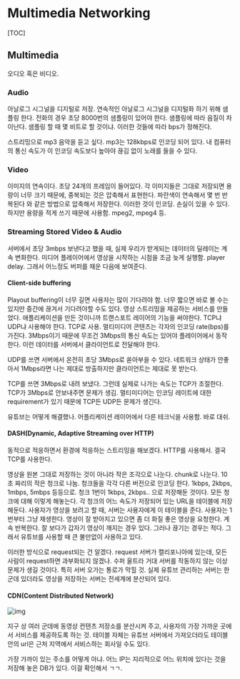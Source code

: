 # Multimedia Networking

[TOC]

## Multimedia

 오디오 혹은 비디오.

### Audio

 아날로그 시그널을 디지털로 저장. 연속적인 아날로그 시그널을 디지털화 하기 위해 샘플링 한다. 전화의 경우 초당 8000번의 샘플링이 있어야 한다. 샘플링에 따라 음질이 차이난다. 샘플링 할 때 몇 비트로 할 것이냐. 이러한 것들에 따라 bps가 정해진다.

스트리밍으로 mp3 음악을 듣고 싶다. mp3는 128kbps로 인코딩 되어 있다. 내 컴퓨터의 통신 속도가 이 인코딩 속도보다 높아야 끊김 없이 노래를 들을 수 있다.

### Video

 이미지의 연속이다. 초당 24개의 프레임이 들어있다. 각 이미지들은 그대로 저장되면 용량이 너무 크기 때문에, 중복되는 것은 압축해서 표현한다. 파란색이 연속해서 몇 번 반복된다 와 같은 방법으로 압축해서 저장한다. 이러한 것이 인코딩. 손실이 있을 수 있다. 하지만 용량을 적게 쓰기 때문에 사용함. mpeg2, mpeg4 등.

### Streaming Stored Video & Audio

 서버에서 초당 3mbps 보낸다고 했을 때, 실제 우리가 받게되는 데이터의 딜레이는 계속 변화한다. 미디어 플레이어에서 영상을 시작하는 시점을 조금 늦게 실행함. player delay. 그래서 어느정도 버퍼를 채운 다음에 보여준다.

#### Client-side buffering

 Playout buffering이 너무 길면 사용자는 많이 기다려야 함. 너무 짧으면 바로 볼 수는 있지만 중간에 끊겨서 기다려야할 수도 있다. 영상 스트리밍을 제공하는 서비스를 만들었다. 애플리케이션을 만든 것이니까 트랜스포트 레이어의 기능을 써야한다. TCP냐 UDP냐 사용해야 한다. TCP로 사용. 멀티미디어 콘텐츠는 각자의 인코딩 rate(bps)를 가진다. 3Mbps이기 때문에 무조건 3Mbps의 통신 속도는 있어야 플레이어에서 동작한다. 이런 데이터를 서버에서 클라이언트로 전달해야 한다. 

 UDP를 쓰면 서버에서 온전히 초당 3Mbps로 쏟아부을 수 있다. 네트워크 상태가 안좋아서 1Mbps라면 나는 제대로 방출하지만 클라이언트는 제대로 못 받는다.

 TCP를 쓰면 3Mbps로 내려 보냈다. 그런데 실제로 나가는 속도는 TCP가 조절한다. TCP가 3Mbps로 안보내주면 문제가 생김. 멀티미디어는 인코딩 레이트에 대한 requirement가 있기 때문에 TCP든 UDP든 문제가 생긴다.

 유튜브는 어떻게 해결했나. 어플리케이션 레이어에서 다른 테크닉을 사용함. 바로 대쉬.

#### DASH(Dynamic, Adaptive Streaming over HTTP)

 동적으로 적응하면서 환경에 적응하는 스트리밍을 해보겠다. HTTP를 사용해서. 결국 TCP를 사용한다. 

 영상을 원본 그대로 저장하는 것이 아니라 작은 조각으로 나눈다. chunk로 나눈다. 10초 짜리의 작은 청크로 나눔. 청크들을 각각 다른 버전으로 인코딩 한다. 1kbps, 2kbps, 1mbps, 5mbps 등등으로. 청크 1번이 1kbps, 2kbps.. 으로 저장해둔 것이다. 모든 청크에 대해 이렇게 해놓는다. 각 청크의 어느 속도가 저장되어 있는 URL을 테이블에 저장해둔다. 사용자가 영상을 보려고 할 때, 서버는 사용자에게 이 테이블을 준다. 사용자는 1번부터 그냥 재생한다. 영상이 잘 받아지고 있으면 좀 더 화질 좋은 영상을 요청한다. 계속 반복한다. 잘 보다가 갑자기 영상이 깨지는 경우 있다. 그러나 끊기는 경우는 적다. 그래서 유튜브를 사용할 때 큰 불만없이 사용하고 있다.

 이러한 방식으로 request되는 건 알겠다. request 서버가 캘리포니아에 있는데, 모든 사람이 request하면 과부화되지 않겠나. 수퍼 울트라 거대 서버를 작동하지 않는 이상 문제가 생길 것이다. 특히 서버 오가는 통로가 막힐 것. 실제 유튜브 관리하는 서버는 한 군데 있더라도 영상을 저장하는 서버는 전세계에 분산되어 있다. 

#### CDN(Content Distributed Network)

![img](https://cdn.hosting.kr/wp-content/uploads/2017/03/How-CDN-works-flow.png)

 지구 상 여러 군데에 동영상 컨텐츠 저장소를 분산시켜 주고, 사용자의 가장 가까운 곳에서 서비스를 제공하도록 하는 것. 테이블 자체는 유튜브 서버에서 가져오더라도 테이블 안의 url은 근처 지역에서 서비스하는 회사일 수도 있다. 

 가장 가까이 있는 주소를 어떻게 아냐. 어느 IP는 지리적으로 어느 위치에 있다는 것을 저장해 놓은 DB가 있다. 이걸 확인해서 ㄱㄱ.